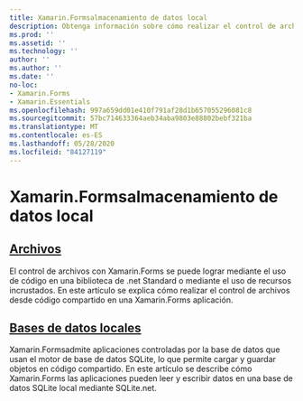 ```yaml
---
title: Xamarin.Formsalmacenamiento de datos local
description: Obtenga información sobre cómo realizar el control de archivos desde Xamarin.Forms código compartido y cómo leer y escribir datos en una base de datos SQLite local mediante SQLite.net.
ms.prod: ''
ms.assetid: ''
ms.technology: ''
author: ''
ms.author: ''
ms.date: ''
no-loc:
- Xamarin.Forms
- Xamarin.Essentials
ms.openlocfilehash: 997a659dd01e410f791af28d1b657055296081c8
ms.sourcegitcommit: 57bc714633364aeb34aba9803e88802bebf321ba
ms.translationtype: MT
ms.contentlocale: es-ES
ms.lasthandoff: 05/28/2020
ms.locfileid: "84127119"
---
```

# <a name="xamarinforms-local-data-storage"></a>Xamarin.Formsalmacenamiento de datos local

## <a name="files"></a>[Archivos](files.md)

El control de archivos con Xamarin.Forms se puede lograr mediante el uso de código en una biblioteca de .net Standard o mediante el uso de recursos incrustados. En este artículo se explica cómo realizar el control de archivos desde código compartido en una Xamarin.Forms aplicación.

## <a name="local-databases"></a>[Bases de datos locales](databases.md)

Xamarin.Formsadmite aplicaciones controladas por la base de datos que usan el motor de base de datos SQLite, lo que permite cargar y guardar objetos en código compartido. En este artículo se describe cómo Xamarin.Forms las aplicaciones pueden leer y escribir datos en una base de datos SQLite local mediante SQLite.net.
